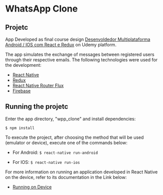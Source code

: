 # WhatsApp Clone

## Projetc

App Developed as final course design [Desenvoldedor Multiplataforma Android / IOS com React e Redux](https://www.udemy.com/desenvolvedor-multiplataforma-androidios-com-react-e-redux) on Udemy platform.

The app simulates the exchange of messages between registered users through their respective emails. The following technologies were used for the development:

* [React Native](https://facebook.github.io/react-native)
* [Redux](http://redux.js.org/)
* [React Native Router Flux](https://github.com/aksonov/react-native-router-flux)
* [Firebase](https://firebase.google.com)

## Running the projetc

Enter the app directory, "wpp_clone" and install dependencies:

```$ npm install```

To execute the project, after choosing the method that will be used (emulator or device), execute one of the commands below:

* For Android:
```$ react-native run-android```

* For IOS:
```$ react-native run-ios```

For more information on running an application developed in React Native on the device, refer to its documentation in the Link below:

* [Running on Device](http://facebook.github.io/react-native/releases/0.49/docs/running-on-device.html#running-on-device)
